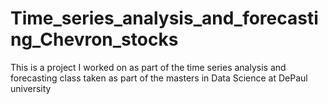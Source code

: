 # Time_series_analysis_and_forecasting_Chevron_stocks
This is a project I worked on as part of the time series analysis and forecasting class taken as part of the masters in Data Science at DePaul university
